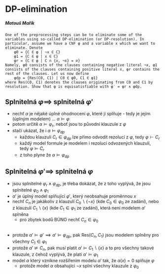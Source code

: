 # DP-elimination
##### Matouš Mařík
    One of the preprocessing steps can be to eliminate some of the variables using so-called DP-elimination (or DP-resolution). In particular, assume we have a CNF φ and a variable x which we want to eliminate. Denote
        φ0 = {C ∈ φ | ¬x ∈ C}
        φ1 = {C ∈ φ | x ∈ C}
        φr = {C ∈ φ | C ∩ {x, ¬x} = ∅}
    Namely, φ0 consists of the clauses containing negative literal ¬x, φ1 consists of the clauses containing positive literal x, φr contains the rest of the clauses. Let us now define 
        φdp = {Res(C0, C1) | C0 ∈ φ0, C1 ∈ φ1}
    where Res(C0, C1) denotes the clauses originating from C0 and C1 by resolution. Show that φ is equisatisfiable with φ′ = φr ∧ φdp.

## Splnitelná $\varphi \implies$ splnitelná $\varphi'$
- nechť $\alpha$ je nějaké úplné ohodnocení $\varphi$, které jí splňuje - tedy je jejím (úplným modelem) ... $\alpha \models \varphi$
- potom určitě $\alpha \models \varphi_r$, neboť jsou to původní klauzule z $\varphi$
- stačí ukázat, že i $\alpha \models \varphi_{dp}$
  - každou klauzuli $C_r \in \varphi_{dp}$ lze přímo odvodit rezolucí z $\varphi$, tedy $\varphi \vdash C_r$
  - každý model formule je modelem i rezolucí odvozených klauzulí, tedy $\varphi \models C_r$
  - z toho plyne že $\alpha \models \varphi_{dp}$

## Splnitelná $\varphi' \implies$ splnitelná $\varphi$
- jsou splnitelné $\varphi_r \land \varphi_{dp}$, je třeba dokázat, že z toho vyplývá, že jsou splnitelné $\varphi_0 \land \varphi_1$
- $\alpha'$ je úplný model splňující $\varphi'$, který neobsahuje proměnnou $x$
- nechť $C_n$ je jakákoliv z klauzulí $C_0 \backslash \lbrace \neg x \rbrace$ (kde $C_0 \in \varphi_0$ ze zadání), nebo z klauzulí $C_1 \backslash \lbrace x \rbrace$ (kde $C_1 \in \varphi_1$ ze zadání), která není modelem $\alpha'$ splněna
  - pro zbytek bodů BÚNO nechť $C_n \in \varphi_0$
##
- protože $\alpha' \models \varphi' \implies \alpha' \models \varphi_{dp}$, pak $\text{Res}(C_n, C_1)$ jsou modelem splněny pro všechny $C_1 \in \varphi_1$
- protože $\alpha' \not \models C_n$, pak musí platit $\alpha' \models C_1 \backslash \lbrace x \rbrace$ a to pro všechny takové klauzule, z čehož vyplývá, že platí $\alpha' \models \varphi_1$
- model $\alpha$ který vznikne rozšířením modelu $\alpha'$ tak, že $\alpha(x)=0$ splňuje $\varphi$  
  - protože model $\alpha$ obsahující $\neg x$ splní všechny klauzule z $\varphi_0$


<!--
TRASH NEFUNGUJE 

## Nesplnitelná $\varphi \implies$ nesplnitelná $\varphi'$
- pokud je $\varphi$ nesplnitelná, pak to znamená, že pomocí rezoluce dokážeme z jejích klauzulí odvodit prázdnou klauzuli. Je třeba dokázat, že pokud to jde, pak je totéž možné i pro $\varphi'$.
- rezolventi podle proměnné $x$ se dají vždy definovat jako $$R = \text{Res}(C, D) \implies R = (C \backslash \lbrace x, \neg x \rbrace ) \lor (D \backslash \lbrace x, \neg x \rbrace )$$
- důležité pozorování je, že pokud rezulujeme klauzuli podle nějaké proměnné, pak se všechny její literály, kromě literálu té proměnné, musí vyskytovat ve výsledné klauzuli 
- pokud tedy posloupností rezolucí získáme spor, pak jsme museli provést nějakou posloupnost rezolucí dohromady přes všechny literály všech zúčastněných klauzulí  
##
- pokud dokážeme odvodit spor pouze pomocí klauzulí v $\varphi_r$, pak se nám to určitě povede v obou formulích
- pokud jsme schopni odvodit spor pomocí posloupnosti rezolucí, z nichž některé jsou rezoluce s rodičovskou klauzulí z BÚNO $\varphi_0$, pak se v posloupnosti pro každou takovou rezoluci musí vyskytovat i rezoluce s rodičovskou klauzulí z $\varphi_1$
  - protože jinak by výsledná klauzule obsahovala literál $\neg x$
- pro každý takový možný pár rezolucí máme odpovídající klauzuli $\in \varphi_{dp}$, se kterou můžeme provést rezoluci, v posloupnosti místo rezoluce s první klauzulí z páru a druhou rezoluci (která nemusí nutně přímo následovat, ale v celkovém grafu stromové rezoluce se musí vyskytovat ve stejné cestě ke kořenu) úplně vynechat
  - tato "náhradní" klauzule obsahuje sjednocení všech literálů z nahrazovaných klauzulí
  - Může se třeba stát, že budou v cestě dvě rezoluce přes $x$ s klauzulí z $\varphi_0$ a pouze jedna s klauzulí z $\varphi_1$, to odpovídá dvěma párům a nevadí, že klauzuli z $\varphi_1$ použijeme jakoby dvakrát, neboť se literály sjednocují
- kdybychom nakreslili graf takové rezoluce formule $\varphi'$, tak v místě vynechané rezoluce budeme mít stejnou klauzuli, jakou bychom měli v grafu pro formuli $\varphi$


<!--
přidá nebo odebere, kdo odebere x???
<!--
## Splnitelná $\varphi'\implies$ splnitelná $\varphi$
- nechť $\alpha'$ je nějaké úplné ohodnocení $\varphi'$, které jí splňuje - tedy je jejím (úplným modelem) ... $\alpha' \models \varphi'$
- potom určitě $\alpha' \models \varphi_r$, neboť jsou to původní klauzule z $\varphi'$
- stačí tedy ukázat, že $\alpha \models \varphi_0$ a $\alpha \models \varphi_1$
  - každou klauzuli $C_r \in\varphi_{dp}$ můžeme zapsat jako $C_{r,0} \vee C_{r,1}$, kde tyto klauzule jsou po řadě $C_0\backslash\{\neg x\}$ a $C_1\backslash\{x\}$, tedy konjunkce původních klauzulí bez literálů proměnné x
  - potřebujeme dokázat, že $(\alpha' \models C_r) \implies (\alpha' \models (C_0 \land C_1))$

### $(\alpha' \models C_r) \implies (\alpha' \models (C_0 \land C_1))$
- 



<!--
    ## Nesplnitelná $\varphi \implies$ nesplnitelná $\varphi'$
    - pokud je FI nesplnitelná, pak to znamená, že pomocí rezoluce dokážeme z jejích klauzulí odvodit prázdnou klauzuli. Potřebuji dokázat, že totéž je možné i pro FI'.
    - Problém, který by teoreticky mohl nastat: Z klauzulí C FI0/FI1 a D z FI odvodíme rezolucí něco, co pomocí klauzulí FI' nedokážeme odvodit. 

-->




<script type="text/javascript" src="http://cdn.mathjax.org/mathjax/latest/MathJax.js?config=TeX-AMS-MML_HTMLorMML"></script>
<script type="text/x-mathjax-config">
    MathJax.Hub.Config({ tex2jax: {inlineMath: [['$', '$']]}, messageStyle: "none" });
</script>